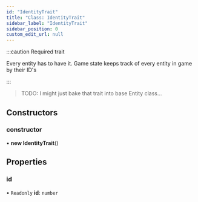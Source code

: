 ```yaml
---
id: "IdentityTrait"
title: "Class: IdentityTrait"
sidebar_label: "IdentityTrait"
sidebar_position: 0
custom_edit_url: null
---
```


:::caution Required trait

Every entity has to have it.
Game state keeps track of every entity in game by their ID's

:::

> TODO: I might just bake that trait into base Entity class...

## Constructors

### constructor

• **new IdentityTrait**()

## Properties

### id

• `Readonly` **id**: `number`
